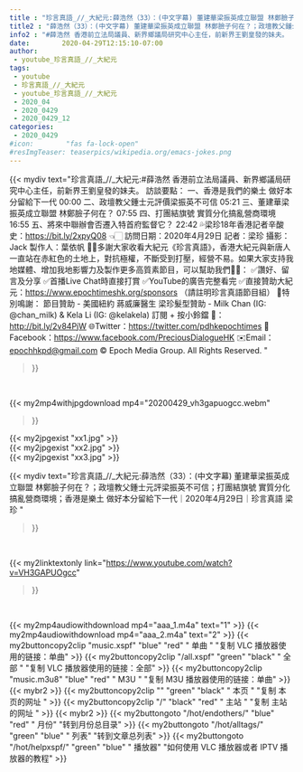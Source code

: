 ```yaml
---
title : "珍言真語_//_大紀元:薛浩然（33）：(中文字幕) 董建華梁振英成立聯盟 林鄭臉子何在？；政壇教父鍾士元評梁振英不可信；打團結旗號 實質分化搞亂營商環境；香港是樂土 做好本分留給下一代｜2020年4月29日｜珍言真語 梁珍 "
title2 : "薛浩然（33）：(中文字幕) 董建華梁振英成立聯盟 林鄭臉子何在？；政壇教父鍾士元評梁振英不可信；打團結旗號 實質分化搞亂營商環境；香港是樂土 做好本分留給下一代｜2020年4月29日｜珍言真語 梁珍 "
info2 : "#薛浩然 香港前立法局議員、新界鄉議局研究中心主任，前新界王劉皇發的妹夫。  訪談要點： 一、香港是我們的樂土 做好本分留給下一代 00:00 二、政壇教父鍾士元評價梁振英不可信 05:21 三、董建華梁振英成立聯盟 林鄭臉子何在？  07:55 四、打團結旗號 實質分化搞亂營商環境 16:55 五、將來中聯辦會否遷入特首府監督它？ 22:42  💦梁珍18年香港記者辛酸史：https://bit.ly/2xpyQ08 👈🏻  訪問日期：2020年4月29日 記者：梁珍 攝影：Jack 製作人：葉依帆  🙏🏻多謝大家收看大紀元《珍言真語》，香港大紀元與新唐人一直站在赤紅色的土地上，對抗極權，不斷受到打壓，經營不易。如果大家支持我地媒體、增加我地影響力及製作更多高質素節目，可以幫助我們💪🏻： ✅讚好、留言及分享 ✅首播Live Chat時直接打賞 ✅YouTube的廣告完整看完 ✅直接贊助大紀元：https://www.epochtimeshk.org/sponsors （請註明珍言真語節目組）  💐特別鳴謝： 節目贊助 - 美國紐約 蔣威廉醫生 梁珍髮型贊助 - Milk Chan (IG: @chan_milk) & Kela Li (IG: @kelakela)  訂閱 + 按小鈴鐺 🔔：http://bit.ly/2v84PjW 🌐Twitter：https://twitter.com/pdhkepochtimes 👥Facebook：https://www.facebook.com/PreciousDialogueHK ✉️Email：epochhkpd@gmail.com  © Epoch Media Group. All Rights Reserved. "
date:        2020-04-29T12:15:10-07:00
author:
 - youtube_珍言真語_//_大紀元
tags:
 - youtube
 - 珍言真語_//_大紀元
 - youtube_珍言真語_//_大紀元
 - 2020_04
 - 2020_0429
 - 2020_0429_12
categories:
 - 2020_0429
#icon:        "fas fa-lock-open"
#resImgTeaser: teaserpics/wikipedia.org/emacs-jokes.png
---
```


{{< mydiv text="珍言真語_//_大紀元:#薛浩然 香港前立法局議員、新界鄉議局研究中心主任，前新界王劉皇發的妹夫。  訪談要點： 一、香港是我們的樂土 做好本分留給下一代 00:00 二、政壇教父鍾士元評價梁振英不可信 05:21 三、董建華梁振英成立聯盟 林鄭臉子何在？  07:55 四、打團結旗號 實質分化搞亂營商環境 16:55 五、將來中聯辦會否遷入特首府監督它？ 22:42  💦梁珍18年香港記者辛酸史：https://bit.ly/2xpyQ08 👈🏻  訪問日期：2020年4月29日 記者：梁珍 攝影：Jack 製作人：葉依帆  🙏🏻多謝大家收看大紀元《珍言真語》，香港大紀元與新唐人一直站在赤紅色的土地上，對抗極權，不斷受到打壓，經營不易。如果大家支持我地媒體、增加我地影響力及製作更多高質素節目，可以幫助我們💪🏻： ✅讚好、留言及分享 ✅首播Live Chat時直接打賞 ✅YouTube的廣告完整看完 ✅直接贊助大紀元：https://www.epochtimeshk.org/sponsors （請註明珍言真語節目組）  💐特別鳴謝： 節目贊助 - 美國紐約 蔣威廉醫生 梁珍髮型贊助 - Milk Chan (IG: @chan_milk) & Kela Li (IG: @kelakela)  訂閱 + 按小鈴鐺 🔔：http://bit.ly/2v84PjW 🌐Twitter：https://twitter.com/pdhkepochtimes 👥Facebook：https://www.facebook.com/PreciousDialogueHK ✉️Email：epochhkpd@gmail.com  © Epoch Media Group. All Rights Reserved. "
>}}
<br>


{{< my2mp4withjpgdownload mp4="20200429_vh3gapuogcc.webm"
>}}

{{< my2jpgexist "xx1.jpg" >}}<br>
{{< my2jpgexist "xx2.jpg" >}}<br>
{{< my2jpgexist "xx3.jpg" >}}<br>



{{< mydiv text="珍言真語_//_大紀元:薛浩然（33）：(中文字幕) 董建華梁振英成立聯盟 林鄭臉子何在？；政壇教父鍾士元評梁振英不可信；打團結旗號 實質分化搞亂營商環境；香港是樂土 做好本分留給下一代｜2020年4月29日｜珍言真語 梁珍 "
>}}
<br>

{{< my2linktextonly link="https://www.youtube.com/watch?v=VH3GAPUOgcc"
>}}


<br>

{{< my2mp4audiowithdownload mp4="aaa_1.m4a"    text="1" >}}
{{< my2mp4audiowithdownload mp4="aaa_2.m4a"    text="2" >}}
{{< my2buttoncopy2clip "music.xspf"        "blue"   "red"    " 单曲 "  "复制 VLC 播放器使用的链接：单曲" >}} {{< my2buttoncopy2clip "/all.xspf"         "green"  "black"  " 全部 "  "复制 VLC 播放器使用的链接：全部" >}} {{< my2buttoncopy2clip "music.m3u8"        "blue"   "red"    " M3U  "    "复制 M3U 播放器使用的链接：单曲" >}} {{< mybr2 >}} {{< my2buttoncopy2clip ""                  "green"  "black"  " 本页 "    "复制 本页的网址 " >}} {{< my2buttoncopy2clip "/"                 "black"  "red"    " 主站 "    "复制 主站的网址 " >}} {{< mybr2 >}} {{< my2buttongoto      "/hot/endothers/"   "blue"   "red"    " 月份"   "转到月份总目录" >}} {{< my2buttongoto      "/hot/alltags/"     "green"  "blue"   " 列表"   "转到文章总列表" >}} {{< my2buttongoto      "/hot/helpxspf/"    "green"  "blue"   " 播放器" "如何使用 VLC 播放器或者 IPTV 播放器的教程" >}} 
